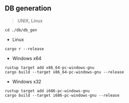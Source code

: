 ## DB generation

> UNIX, Linux

```
cd ./db/db_gen
```

- Linux

```
cargo r --release
```

- Windows x64

```
rustup target add x86_64-pc-windows-gnu
cargo build --target x86_64-pc-windows-gnu --release
```

- Windows x32

```
rustup target add i686-pc-windows-gnu
cargo build --target i686-pc-windows-gnu --release
```

